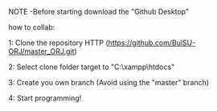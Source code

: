 NOTE -Before starting download the "Github Desktop"

how to collab:

1: Clone the repository HTTP (https://github.com/BulSU-ORJ/master_ORJ.git)

2: Select clone folder target to "C:\xampp\htdocs"

3: Create you own branch (Avoid using the "master" branch)

4: Start programming!
